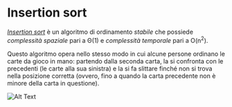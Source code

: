 # Insertion sort

*[Insertion sort](src/main/java/model/algorithm/InsertionSort/InsertionSort.java)* è un algoritmo di ordinamento *stabile* che possiede *complessità spaziale* pari a Θ(1) e *complessità temporale* pari a O(n<sup>2</sup>).

Questo algoritmo opera nello stesso modo in cui alcune persone ordinano le carte da gioco in mano: partendo dalla seconda carta, la si confronta con le precedenti (le carte alla sua sinistra) e la si fa slittare finché non si trova nella posizione corretta (ovvero, fino a quando la carta precedente non è minore della carta in questione).

![Alt Text](https://upload.wikimedia.org/wikipedia/commons/9/9c/Insertion-sort-example.gif)
